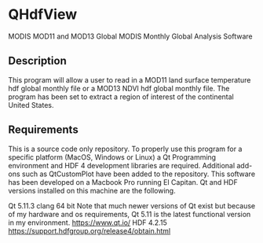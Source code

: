 # QHdfView 

MODIS MOD11 and MOD13 Global MODIS Monthly Global Analysis Software

## Description

This program will allow a user to read in a MOD11 land surface temperature hdf global monthly file or a MOD13 NDVI hdf global monthly file. The program has been set to extract a region of interest of the continental United States.

## Requirements

This is a source code only repository. To properly use this program for a specific platform (MacOS, Windows or Linux) a Qt Programming environment and HDF 4 development libraries are required. Additional add-ons such as QtCustomPlot have been added to the repository. This software has been developed on a Macbook Pro running El Capitan. Qt and HDF versions installed on this machine are the following.

  Qt 5.11.3 clang 64 bit
    Note that much newer versions of Qt exist but because of my hardware and os requirements, Qt 5.11 is the latest functional version in my environment.
    https://www.qt.io/ 
  HDF 4.2.15
    https://support.hdfgroup.org/release4/obtain.html
    
 

